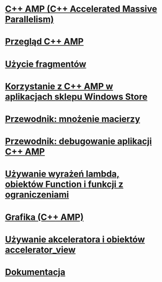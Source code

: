 # [C++ AMP (C++ Accelerated Massive Parallelism)](cpp-amp-cpp-accelerated-massive-parallelism.md)
# [Przegląd C++ AMP](cpp-amp-overview.md)
# [Użycie fragmentów](using-tiles.md)
# [Korzystanie z C++ AMP w aplikacjach sklepu Windows Store](using-cpp-amp-in-windows-store-apps.md)
# [Przewodnik: mnożenie macierzy](walkthrough-matrix-multiplication.md)
# [Przewodnik: debugowanie aplikacji C++ AMP](walkthrough-debugging-a-cpp-amp-application.md)
# [Używanie wyrażeń lambda, obiektów Function i funkcji z ograniczeniami](using-lambdas-function-objects-and-restricted-functions.md)
# [Grafika (C++ AMP)](graphics-cpp-amp.md)
# [Używanie akceleratora i obiektów accelerator_view](using-accelerator-and-accelerator-view-objects.md)
# [Dokumentacja](reference/toc.md)